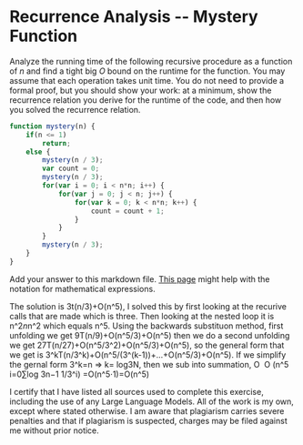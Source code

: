 # Recurrence Analysis -- Mystery Function

Analyze the running time of the following recursive procedure as a function of
$n$ and find a tight big $O$ bound on the runtime for the function. You may
assume that each operation takes unit time. You do not need to provide a formal
proof, but you should show your work: at a minimum, show the recurrence relation
you derive for the runtime of the code, and then how you solved the recurrence
relation.

```javascript
function mystery(n) {
    if(n <= 1)
        return;
    else {
        mystery(n / 3);
        var count = 0;
        mystery(n / 3);
        for(var i = 0; i < n*n; i++) {
            for(var j = 0; j < n; j++) {
                for(var k = 0; k < n*n; k++) {
                    count = count + 1;
                }
            }
        }
        mystery(n / 3);
    }
}
```

Add your answer to this markdown file. [This
page](https://docs.github.com/en/get-started/writing-on-github/working-with-advanced-formatting/writing-mathematical-expressions)
might help with the notation for mathematical expressions. 

The solution is 3t(n/3)+O(n^5), I solved this by first looking at the recurive calls that are made which is three. Then looking at the nested loop
it is n^2*n*n^2 which equals n^5.
Using the backwards substituon method, first unfolding we get 9T(n/9)+O(n^5/3)+O(n^5) then we do a second unfolding we get 27T(n/27)+O(n^5/3^2)+O(n^5/3)+O(n^5), so the general form that we get is 3^kT(n/3^k)+O(n^5/(3^(k-1))+...+O(n^5/3)+O(n^5). If we simplify the gernal form 3^k=n => k= log3N, then we sub into summation, O 
​
O (n^5 i=0∑log 3n−1 1/3^i) =O(n^5⋅1)=O(n^5)


I certify that I have listed all sources used to complete this exercise, including the use of any Large Language Models. All of the work is my own, except where stated otherwise. I am aware that plagiarism carries severe penalties and that if plagiarism is suspected, charges may be filed against me without prior notice.
